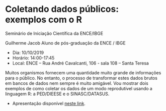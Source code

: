 # Coletando dados públicos: exemplos com o R

Seminário de Iniciação Científica da ENCE/IBGE

Guilherme Jacob
Aluno de pós-graduação da ENCE / IBGE

- Dia: 10/10/2019
- Horário: 14:00-17:45
- Local: ENCE – Rua André Cavalcanti, 106 - sala 108 – Santa Teresa

Muitos organismos fornecem uma quantidade muito grande de informações para o público. No entanto, o processo de transformar estes dados brutos em bancos de dados nem sempre é muito amigável. Vou mostrar dois exemplos de como coletar os dados de um modo reprodutível usando a linguagem R: a PED/DIEESE e o SINASC/DATASUS.

- Apresentação disponível [neste link](https://guilhermejacob.github.io/SeminarioENCE).